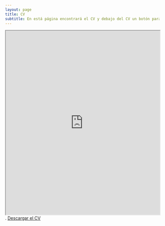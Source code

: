 ```yaml
---
layout: page
title: CV
subtitle: En está página encontrará el CV y debajo del CV un botón para descargar el CV
---
```

<div id="intro" style="text-align: justify;">
<iframe src="https://github.com/davecas1/davecas1.github.io/blob/4bb76b890a1a4dd35dd553b455490891f4831fb3/CV%20DAVID%20VELOSO%20CASTELL%C3%93.pdf" width="100%" height="600px"></iframe>.
<a href="https://github.com/davecas1/davecas1.github.io/blob/4bb76b890a1a4dd35dd553b455490891f4831fb3/CV%20DAVID%20VELOSO%20CASTELL%C3%93.pdf" download>Descargar el CV</a>
</div>
